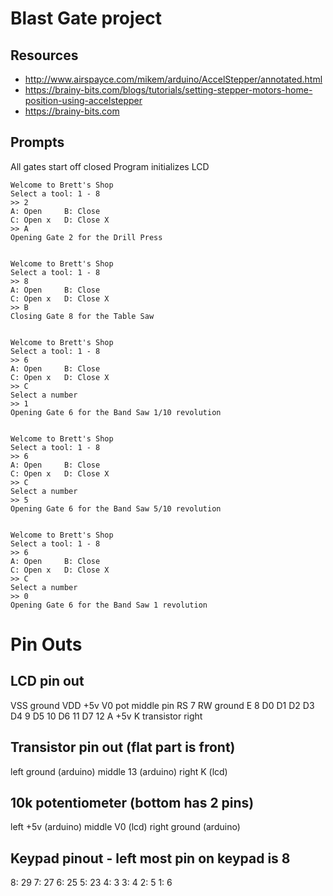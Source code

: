 # Blast Gate project

## Resources

* http://www.airspayce.com/mikem/arduino/AccelStepper/annotated.html
* https://brainy-bits.com/blogs/tutorials/setting-stepper-motors-home-position-using-accelstepper
* https://brainy-bits.com


## Prompts

All gates start off closed
Program initializes
LCD


	Welcome to Brett's Shop
	Select a tool: 1 - 8
	>> 2
	A: Open		B: Close
	C: Open x	D: Close X
	>> A
	Opening Gate 2 for the Drill Press


	Welcome to Brett's Shop
	Select a tool: 1 - 8
	>> 8
	A: Open		B: Close
	C: Open x	D: Close X
	>> B
	Closing Gate 8 for the Table Saw


	Welcome to Brett's Shop
	Select a tool: 1 - 8
	>> 6
	A: Open		B: Close
	C: Open x	D: Close X
	>> C
	Select a number
	>> 1
	Opening Gate 6 for the Band Saw 1/10 revolution


	Welcome to Brett's Shop
	Select a tool: 1 - 8
	>> 6
	A: Open		B: Close
	C: Open x	D: Close X
	>> C
	Select a number
	>> 5
	Opening Gate 6 for the Band Saw 5/10 revolution


	Welcome to Brett's Shop
	Select a tool: 1 - 8
	>> 6
	A: Open		B: Close
	C: Open x	D: Close X
	>> C
	Select a number
	>> 0
	Opening Gate 6 for the Band Saw 1 revolution





# Pin Outs

## LCD pin out
VSS	ground
VDD	+5v
V0	pot middle pin
RS	7
RW	ground
E	8
D0
D1
D2
D3
D4	9
D5	10
D6	11
D7	12
A	+5v
K	transistor right

## Transistor pin out (flat part is front)
left		ground (arduino)
middle	13 (arduino)
right	K (lcd)

## 10k potentiometer (bottom has 2 pins)
left		+5v (arduino)
middle	V0 (lcd)
right	ground (arduino)

## Keypad pinout - left most pin on keypad is 8
8: 29
7: 27
6: 25
5: 23
4: 3
3: 4
2: 5
1: 6